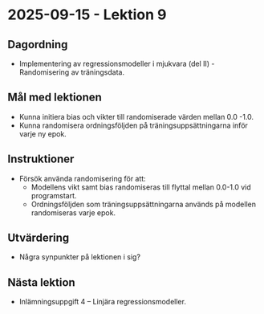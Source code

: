 # 2025-09-15 - Lektion 9

## Dagordning
* Implementering av regressionsmodeller i mjukvara (del II) - Randomisering av träningsdata.

## Mål med lektionen
* Kunna initiera bias och vikter till randomiserade värden mellan 0.0 -1.0.
* Kunna randomisera ordningsföljden på träningsuppsättningarna inför varje ny epok.  

## Instruktioner
* Försök använda randomisering för att:
    * Modellens vikt samt bias randomiseras till flyttal mellan 0.0-1.0 vid programstart.
    * Ordningsföljden som träningsuppsättningarna används på modellen randomiseras varje epok.

## Utvärdering
* Några synpunkter på lektionen i sig?

## Nästa lektion
* Inlämningsuppgift 4 – Linjära regressionsmodeller.
